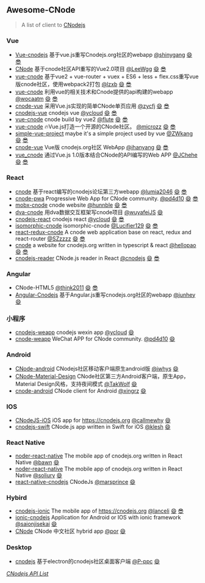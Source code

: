 ## Awesome-CNode
> A list of client to [CNodejs](https://cnodejs.org)

### Vue
* [Vue-cnodejs](https://github.com/shinygang/Vue-cnodejs) 基于vue.js重写Cnodejs.org社区的webapp [@shinygang](https://github.com/shinygang) [😄](https://cnodejs.org/topic/565c4473d0bc14ae279399fe) [😎](https://shinygang.coding.me)
* [CNode](https://github.com/LeeWgg/CNode) 基于cnode社区API重写的Vue2.0项目 [@LeeWgg](https://github.com/LeeWgg) [😄](https://cnodejs.org/topic/591ea0be3504ce1c2ac45e43) [😎](http://www.leewgg.cn)
* [vue-cnode](https://github.com/lzxb/vue-cnode) 基于vue2 + vue-router + vuex + ES6 + less + flex.css重写vue版cnode社区，使用webpack2打包 [@lzxb](https://github.com/lzxb) [😄](https://cnodejs.org/topic/584a0c6f3ebad99b336b1ecc) [😎](https://lzxb.name/vue-cnode)
* [vue-cnode](https://github.com/wocaatm/vue-cnode) 利用vue的相关技术和Cnode提供的api构建的webapp [@wocaatm](https://github.com/wocaatm) [😄](https://cnodejs.org/topic/58eb312b8cda07442731567d) [😎](http://journeynes.com:8080)
* [cnode-vue](https://github.com/zycfj/cnode-vue) 采用Vue.js实现的简单CNode单页应用 [@zycfj](https://github.com/zycfj) [😄](https://cnodejs.org/topic/5907e706782dbc4b183ecf77) [😎](http://asset.smallcfj.club/cnode)
* [cnodejs-vue](https://github.com/ycloud/cnodejs-vue) cnodejs vue [@ycloud](https://github.com/ycloud) [😄](https://cnodejs.org/topic/5922a59dd371b6372a8afc3f) [😎](https://share.la/cnodejs/vue)
* [vue-cnode](https://github.com/flute/vue-cnode) cnode build by vue2 [@flute](https://github.com/flute) [😄](https://cnodejs.org/topic/590311febbaf2f3f569be3d3) [😎](https://www.ldsun.com/vue-cnode)
* [vue-cnode](https://github.com/microzz/vue-cnode) 🔥Vue.js打造一个开源的CNode社区。 [@microzz](https://github.com/microzz) [😄](https://cnodejs.org/topic/58f47dcc9116585a56e2065b) [😎](https://microzz.com/vue-cnode)
* [simple-vue-project](https://github.com/ZWkang/simple-vue-project) maybe it's a simple project used by vue [@ZWkang](https://github.com/ZWkang) [😄](https://cnodejs.org/topic/5907550993aa348e3d40e76d) [😎](https://ls-l.cn/dist)
* [cnode-vue](https://github.com/ihanyang/cnode-vue) Vue版 cnodejs.org社区 WebApp [@ihanyang](https://github.com/ihanyang) [😄](https://cnodejs.org/topic/56f8beb9b819f527325e7883) [😎](https://hanyang.me/cnode)
* [vue_cnode](https://github.com/JChehe/vue_cnode) 通过Vue.js 1.0版本结合CNode的API编写的Web APP [@JChehe](https://github.com/JChehe) [😄](https://cnodejs.org/topic/57aac797ba44d08f4c1cdff3) [😎](https://jcidea.cc/mystatic/vue_cnode)

### React
* [cnode](https://github.com/lumia2046/cnode) 基于react编写的cnodejs论坛第三方webapp [@lumia2046](https://github.com/lumia2046) [😄](https://cnodejs.org/topic/5857c14f18539d74537db5b4) [😎](http://cowate.com/cnode)
* [cnode-pwa](https://github.com/pd4d10/cnode-pwa) Progressive Web App for CNode community. [@pd4d10](https://github.com/pd4d10) [😄](https://cnodejs.org/topic/58cd118bede0d3f7168541ef) [😎](https://cnode.surge.sh)
* [mobx-cnode](https://github.com/hunnble/mobx-cnode) cnode website [@hunnble](https://github.com/hunnble) [😄](https://cnodejs.org/topic/59074dce5bb7efe417431f26) [😎](https://hunnble.github.io/mobx-cnode/dist)
* [dva-cnode](https://github.com/wuyafeiJS/dva-cnode) 用dva数据交互框架写cnode项目 [@wuyafeiJS](https://github.com/wuyafeiJS) [😄](https://cnodejs.org/topic/591d041eba8670562a40f235)
* [cnodejs-react](https://github.com/ycloud/cnodejs-react) cnodejs react [@ycloud](https://github.com/ycloud) [😄](https://cnodejs.org/topic/5922a59dd371b6372a8afc3f) [😎](https://share.la/cnodejs/react)
* [isomorphic-cnode](https://github.com/Lucifier129/isomorphic-cnode) isomorphic-cnode [@Lucifier129](https://github.com/Lucifier129) [😄](https://cnodejs.org/topic/57c8c03c6f7069ce262d04e6) [😎](https://lucifier129.github.io/isomorphic-cnode)
* [react-redux-cnode](https://github.com/SZzzzz/react-redux-cnode) A cnode web application base on react, redux and react-router [@SZzzzz](https://github.com/SZzzzz) [😄](https://cnodejs.org/topic/57fa17ad487e1e4578afb344) [😎](https://szzzzz.github.io/demo/cnode)
* [cnode](https://github.com/hellopao/cnode) a website for cnodejs.org written in typescript & react [@hellopao](https://github.com/hellopao) [😄](https://cnodejs.org/topic/56f50aac9753c3386fd24f09) [😎](http://cnoder.herokuapp.com)
* [cnodejs-reader](https://github.com/cnodejs/cnodejs-reader) CNode.js reader in React [@cnodejs](https://github.com/cnodejs) [😄](https://cnodejs.org/topic/545b97cc3e1f39344c5b3c1a) [😎](http://repo.tiye.me/cnodejs/cnodejs-reader)

### Angular
* CNode-HTML5 [@think2011](https://github.com/think2011) [😄](https://cnodejs.org/topic/5458a50a6537f4d52c414edb) [😎](http://cnode.herokuapp.com)
* [Angular-Cnodejs](https://github.com/junhey/Angular-Cnodejs) 基于Angular.js重写cnodejs.org社区的webapp [@junhey](https://github.com/junhey) [😄](https://cnodejs.org/topic/56ed204d56d74f3d3624b3fe)

### 小程序
* [cnodejs-weapp](https://github.com/ycloud/cnodejs-weapp) cnodejs wexin app [@ycloud](https://github.com/ycloud) [😄](https://cnodejs.org/topic/5922a59dd371b6372a8afc3f)
* [cnode-weapp](https://github.com/pd4d10/cnode-weapp) WeChat APP for CNode community. [@pd4d10](https://github.com/pd4d10) [😄](https://cnodejs.org/topic/5908b50793aa348e3d40e7d1)

### Android
* [CNode-android](https://github.com/iwhys/CNode-android) CNodejs社区移动客户端原生android版 [@iwhys](https://github.com/iwhys) [😄](https://cnodejs.org/topic/552dbeede10460475e7f7554)
* [CNode-Material-Design](https://github.com/TakWolf/CNode-Material-Design) CNode社区第三方Android客户端，原生App，Material Design风格，支持夜间模式 [@TakWolf](https://github.com/TakWolf) [😄](https://cnodejs.org/topic/55c2f7f15965fe2c74f4791d)
* [cnode-android](https://github.com/xingrz/cnode-android) CNode client for Android [@xingrz](https://github.com/xingrz) [😄](https://cnodejs.org/topic/544a8301b379fed26548a480)

### IOS
* [CNodeJS-iOS](https://github.com/callmewhy/CNodeJS-iOS) iOS app for https://cnodejs.org [@callmewhy](https://github.com/callmewhy) [😄](https://cnodejs.org/topic/544b563ab379fed26548a4ed)
* [cnodejs-swift](https://github.com/klesh/cnodejs-swift) CNode.js app written in Swift for iOS [@klesh](https://github.com/klesh) [😄](https://cnodejs.org/topic/5698c285e5c79df62a37a13b)

### React Native
* [noder-react-native](https://github.com/bawn/noder-react-native) The mobile app of cnodejs.org written in React Native [@bawn](https://github.com/bawn) [😄](https://cnodejs.org/topic/590c381cba8670562a40ed3e)
* [noder-react-native](https://github.com/soliury/noder-react-native) The mobile app of cnodejs.org written in React Native [@soliury](https://github.com/soliury) [😄](https://cnodejs.org/topic/559bd1b91e5c761761468884)
* [react-native-cnodejs](https://github.com/marsprince/react-native-cnodejs) CNodeJs [@marsprince](https://github.com/marsprince) [😄](https://cnodejs.org/topic/56b434fc71204e03637a381c)

### Hybird
* [cnodejs-ionic](https://github.com/lanceli/cnodejs-ionic) The mobile app of https://cnodejs.org [@lanceli](https://github.com/lanceli) [😄](https://cnodejs.org/topic/545aee5a3e1f39344c5b3b3e) [😎](https://lanceli.github.io/cnodejs-ionic)
* [ionic-cnodejs](https://github.com/saionjisekai/ionic-cnodejs) Application for Android or IOS with ionic framework [@saionjisekai](https://github.com/saionjisekai) [😄](https://cnodejs.org/topic/545289e1d0c2f0fe2f533ae0)
* [CNode](https://coding.net/u/por/p/CNode/git) CNode 中文社区 hybrid app [@por](https://coding.net/u/por) [😄](https://cnodejs.org/topic/5460959c789ab1f8158e1beb)

### Desktop
* [cnodejs](https://github.com/P-ppc/cnodejs) 基于electron的cnodejs社区桌面客户端 [@P-ppc](https://github.com/P-ppc) [😄](https://cnodejs.org/topic/57f5cd82d547294d6a47081e)

*[CNodejs API List](https://cnodejs.org/api)*
